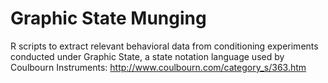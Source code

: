 Graphic State Munging
======================
R scripts to extract relevant behavioral data from conditioning experiments conducted under Graphic State, a state notation language used by Coulbourn Instruments:  http://www.coulbourn.com/category_s/363.htm

